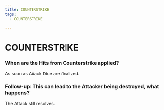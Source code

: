 ```yaml
---
title: COUNTERSTRIKE
tags:
  - COUNTERSTRIKE

---
```


# COUNTERSTRIKE

### When are the Hits from Counterstrike applied?

As soon as Attack Dice are finalized.

### Follow-up: This can lead to the Attacker being destroyed, what happens?

The Attack still resolves.




